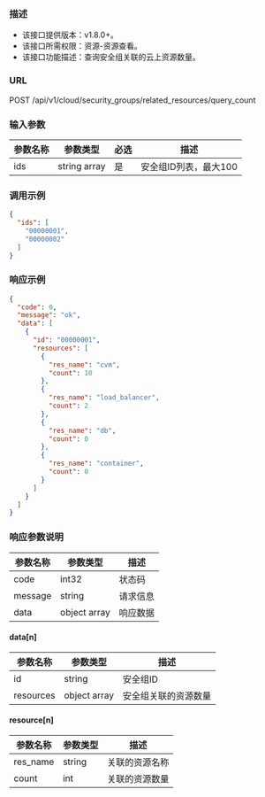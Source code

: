 ### 描述

- 该接口提供版本：v1.8.0+。
- 该接口所需权限：资源-资源查看。
- 该接口功能描述：查询安全组关联的云上资源数量。

### URL

POST /api/v1/cloud/security_groups/related_resources/query_count

### 输入参数

| 参数名称 | 参数类型         | 必选 | 描述            |
|------|--------------|----|---------------|
| ids  | string array | 是  | 安全组ID列表，最大100 |

### 调用示例

```json
{
  "ids": [
    "00000001",
    "00000002"
  ]
}
```

### 响应示例

```json
{
  "code": 0,
  "message": "ok",
  "data": [
    {
      "id": "00000001",
      "resources": [
        {
          "res_name": "cvm",
          "count": 10
        },
        {
          "res_name": "load_balancer",
          "count": 2
        },
        {
          "res_name": "db",
          "count": 0
        },
        {
          "res_name": "container",
          "count": 0
        }
      ]
    }
  ]
}
```

### 响应参数说明

| 参数名称    | 参数类型         | 描述   |
|---------|--------------|------|
| code    | int32        | 状态码  |
| message | string       | 请求信息 |
| data    | object array | 响应数据 |

#### data[n]

| 参数名称      | 参数类型         | 描述         |
|-----------|--------------|------------|
| id        | string       | 安全组ID      |
| resources | object array | 安全组关联的资源数量 |

#### resource[n]

| 参数名称     | 参数类型   | 描述      |
|----------|--------|---------|
| res_name | string | 关联的资源名称 |
| count    | int    | 关联的资源数量 |
